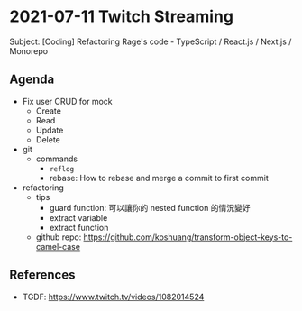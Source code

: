 # 2021-07-11 Twitch Streaming

Subject: [Coding] Refactoring Rage's code - TypeScript / React.js / Next.js / Monorepo

<!--  
const div = document.querySelector('.sc-AxjAm .iltvOi');
div.innerText = 'https://hackmd.io/@koshuang/twitch-streaming';
div.style.fontSize='18px';
-->

## Agenda

- Fix user CRUD for mock
  - Create
  - Read
  - Update
  - Delete
- git
  - commands
    - `reflog`
    - rebase: How to rebase and merge a commit to first commit
- refactoring
  - tips
    - guard function: 可以讓你的 nested function 的情況變好
    - extract variable
    - extract function
  - github repo: https://github.com/koshuang/transform-object-keys-to-camel-case

## References

- TGDF: https://www.twitch.tv/videos/1082014524













